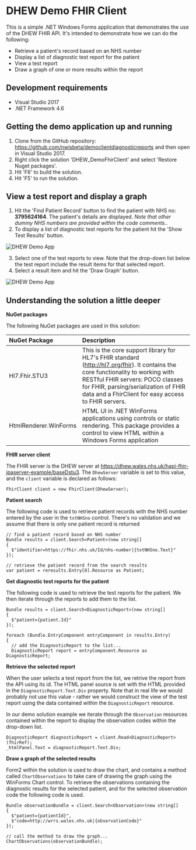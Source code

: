 # DHEW Demo FHIR Client
This is a simple .NET Windows Forms application that demonstrates the use of the DHEW FHIR API. It's intended to demonstrate how we can do the following:
* Retrieve a patient's record based on an NHS number
* Display a list of diagnostic test report for the patient
* View a test report
* Draw a graph of one or more results within the report

## Development requirements ##

* Visual Studio 2017
* .NET Framework 4.6  

## Getting the demo application up and running ##

1. Clone from the GitHub repository: https://github.com/nwisbeta/democlientdiagnosticreports and then open in Visual Studio 2017.
2. Right click the solution 'DHEW_DemoFhirClient' and select 'Restore Nuget packages'. 
3. Hit 'F6' to build the solution.
4. Hit 'F5' to run the solution.

## View a test report and display a graph ##

1. Hit the 'Find Patient Record' button to find the patient with NHS no: **3795624164**. The patient's details are displayed. *Note that other dummy NHS numbers are provided within the code comments.*. 
2. To display a list of diagnostic test reports for the patient hit the 'Show Test Results' button.

![][image2]

3. Select one of the test reports to view. Note that the drop-down list below the test report include the result items for that selected report.
4. Select a result item and hit the 'Draw Graph' button.

![][image3]

## Understanding the solution a little deeper ##
**NuGet packages**

The following NuGet packages are used in this solution:

| NuGet Package            | Description           |
| :----------------------- |:----------------------|
| Hl7.Fhir.STU3            | This is the core support library for HL7's FHIR standard (http://hl7.org/fhir). It contains the core functionality to working with RESTful FHIR servers: POCO classes for FHIR, parsing/serialization of FHIR data and a FhirClient for easy access to FHIR servers.    |
| HtmlRenderer.WinForms    | HTML UI in .NET WinForms applications using controls or static rendering. This package provides a control to view HTML within a Windows Forms application    |


**FHIR server client**

The FHIR server is the DHEW server at https://dhew.wales.nhs.uk/hapi-fhir-jpaserver-example/baseDstu3. The `DhewServer` variable is set to this value, and the `client` variable is declared as follows:

`FhirClient client = new FhirClient(DhewServer);`


**Patient search**

The following code is used to retrieve patient records with the NHS number entered by the user in the `txtNHSno` control. There's no validation and we assume that there is only one patient record is returned

```
// find a patient record based on NHS number
Bundle results = client.Search<Patient>(new string[]
{
  $"identifier=https://fhir.nhs.uk/Id/nhs-number|{txtNHSno.Text}"
});

// retrieve the patient record from the search results
var patient = reresults.Entry[0].Resource as Patient;
```


**Get diagnostic test reports for the patient**

The following code is used to retrieve the test reports for the patient. We then iterate through the reports to add them to the list. 

```
Bundle results = client.Search<DiagnosticReport>(new string[]
{
  $"patient={patient.Id}"
});

foreach (Bundle.EntryComponent entryComponent in results.Entry)
{
  // add the DiagnosticReport to the list...
  DiagnosticReport report = entryComponent.Resource as DiagnosticReport;
```


**Retrieve the selected report**

When the user selects a test report from the list, we retrive the report from the API using its id. The HTML panel source is set with the HTML provided in the `DiagnosticReport.Text.Div` property. Note that in real life we would probably not use this value - rather we would construct the view of the test report using the data contained within the `DiagnosticReport` resource. 

In our demo solution example  we iterate through the `Observation` resources contained within the report to display the observation codes within the drop-down list.

```
DiagnosticReport diagnosticReport = client.Read<DiagnosticReport>(fhirRef);
_htmlPanel.Text = diagnosticReport.Text.Div;
```

**Draw a graph of the selected results**

Form2 within the solution is used to draw the chart, and contains a method called `ChartObservations` to take care of drawing the graph using the WinForms Chart control. To retrieve the observations containing the diagnostic results for the selected patient, and for the selected observation code the following code is used.

```
Bundle observationBundle = client.Search<Observation>(new string[]
{
  $"patient={patientId}",
  $"code=http://wrrs.wales.nhs.uk|{observationCode}"
});

// call the method to draw the graph...
ChartObservations(observationBundle);
```

[image1]: https://github.com/nwisbeta/democlientdiagnosticreports/blob/master/DHEW_DemoFhirClient/Images/DHEW_DemoFhirClient1.png "DHEW Demo App"
[image2]: https://github.com/nwisbeta/democlientdiagnosticreports/blob/master/DHEW_DemoFhirClient/Images/DHEW_DemoFhirClient2.png "DHEW Demo App"
[image3]: https://github.com/nwisbeta/democlientdiagnosticreports/blob/master/DHEW_DemoFhirClient/Images/HaemoglobinChart.png "DHEW Demo App"
